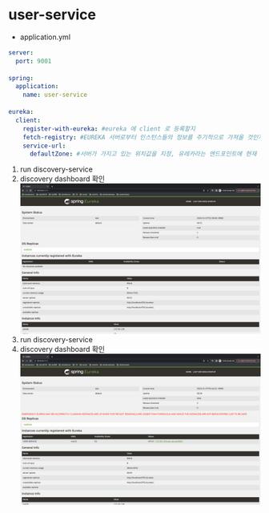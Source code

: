 # user-service
* application.yml
```yaml
server:
  port: 9001

spring:
  application:
    name: user-service

eureka:
  client:
    register-with-eureka: #eureka 에 client 로 등록할지
    fetch-registry: #EUREKA 서버로부터 인스턴스들의 정보를 주기적으로 가져올 것인지를 설정하는 속성입니다. true 로 설정하면, 갱신된 정보를 받겠다는 설정입니다.
    service-url:
      defaultZone: #서버가 가지고 있는 위치값을 지정, 유레카라는 엔드포인트에 현재 우리가 가지고 있는 마이크로 서비스 정보를 등록하겠다.
```
1. run discovery-service 
2. discovery dashboard 확인
![img.png](./md/image/img.png)
3. run discovery-service
4. discovery dashboard 확인
![img_1.png](./md/image/img_1.png)